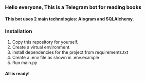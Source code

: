 ### Hello everyone, This is a Telegram bot for reading books
#### This bot uses 2 main technologies: Aiogram and SQLAlchemy.
### Installation
1. Copy this repository for yourself.
2. Create a virtual environment.
3. Install dependencies for the project from requirements.txt
4. Create a .env file as shown in .env.example
5. Run main.py
#### All is ready!
